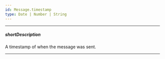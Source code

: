 ```yaml
---
id: Message.timestamp
type: Date | Number | String
---
```

---
##### shortDescription
A timestamp of when the message was sent.

---
<!-- Description goes here -->